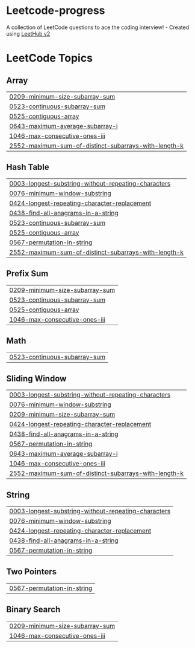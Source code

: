 # Leetcode-progress
A collection of LeetCode questions to ace the coding interview! - Created using [LeetHub v2](https://github.com/arunbhardwaj/LeetHub-2.0)

<!---LeetCode Topics Start-->
# LeetCode Topics
## Array
|  |
| ------- |
| [0209-minimum-size-subarray-sum](https://github.com/azizz7/Leetcode-progress/tree/master/0209-minimum-size-subarray-sum) |
| [0523-continuous-subarray-sum](https://github.com/azizz7/Leetcode-progress/tree/master/0523-continuous-subarray-sum) |
| [0525-contiguous-array](https://github.com/azizz7/Leetcode-progress/tree/master/0525-contiguous-array) |
| [0643-maximum-average-subarray-i](https://github.com/azizz7/Leetcode-progress/tree/master/0643-maximum-average-subarray-i) |
| [1046-max-consecutive-ones-iii](https://github.com/azizz7/Leetcode-progress/tree/master/1046-max-consecutive-ones-iii) |
| [2552-maximum-sum-of-distinct-subarrays-with-length-k](https://github.com/azizz7/Leetcode-progress/tree/master/2552-maximum-sum-of-distinct-subarrays-with-length-k) |
## Hash Table
|  |
| ------- |
| [0003-longest-substring-without-repeating-characters](https://github.com/azizz7/Leetcode-progress/tree/master/0003-longest-substring-without-repeating-characters) |
| [0076-minimum-window-substring](https://github.com/azizz7/Leetcode-progress/tree/master/0076-minimum-window-substring) |
| [0424-longest-repeating-character-replacement](https://github.com/azizz7/Leetcode-progress/tree/master/0424-longest-repeating-character-replacement) |
| [0438-find-all-anagrams-in-a-string](https://github.com/azizz7/Leetcode-progress/tree/master/0438-find-all-anagrams-in-a-string) |
| [0523-continuous-subarray-sum](https://github.com/azizz7/Leetcode-progress/tree/master/0523-continuous-subarray-sum) |
| [0525-contiguous-array](https://github.com/azizz7/Leetcode-progress/tree/master/0525-contiguous-array) |
| [0567-permutation-in-string](https://github.com/azizz7/Leetcode-progress/tree/master/0567-permutation-in-string) |
| [2552-maximum-sum-of-distinct-subarrays-with-length-k](https://github.com/azizz7/Leetcode-progress/tree/master/2552-maximum-sum-of-distinct-subarrays-with-length-k) |
## Prefix Sum
|  |
| ------- |
| [0209-minimum-size-subarray-sum](https://github.com/azizz7/Leetcode-progress/tree/master/0209-minimum-size-subarray-sum) |
| [0523-continuous-subarray-sum](https://github.com/azizz7/Leetcode-progress/tree/master/0523-continuous-subarray-sum) |
| [0525-contiguous-array](https://github.com/azizz7/Leetcode-progress/tree/master/0525-contiguous-array) |
| [1046-max-consecutive-ones-iii](https://github.com/azizz7/Leetcode-progress/tree/master/1046-max-consecutive-ones-iii) |
## Math
|  |
| ------- |
| [0523-continuous-subarray-sum](https://github.com/azizz7/Leetcode-progress/tree/master/0523-continuous-subarray-sum) |
## Sliding Window
|  |
| ------- |
| [0003-longest-substring-without-repeating-characters](https://github.com/azizz7/Leetcode-progress/tree/master/0003-longest-substring-without-repeating-characters) |
| [0076-minimum-window-substring](https://github.com/azizz7/Leetcode-progress/tree/master/0076-minimum-window-substring) |
| [0209-minimum-size-subarray-sum](https://github.com/azizz7/Leetcode-progress/tree/master/0209-minimum-size-subarray-sum) |
| [0424-longest-repeating-character-replacement](https://github.com/azizz7/Leetcode-progress/tree/master/0424-longest-repeating-character-replacement) |
| [0438-find-all-anagrams-in-a-string](https://github.com/azizz7/Leetcode-progress/tree/master/0438-find-all-anagrams-in-a-string) |
| [0567-permutation-in-string](https://github.com/azizz7/Leetcode-progress/tree/master/0567-permutation-in-string) |
| [0643-maximum-average-subarray-i](https://github.com/azizz7/Leetcode-progress/tree/master/0643-maximum-average-subarray-i) |
| [1046-max-consecutive-ones-iii](https://github.com/azizz7/Leetcode-progress/tree/master/1046-max-consecutive-ones-iii) |
| [2552-maximum-sum-of-distinct-subarrays-with-length-k](https://github.com/azizz7/Leetcode-progress/tree/master/2552-maximum-sum-of-distinct-subarrays-with-length-k) |
## String
|  |
| ------- |
| [0003-longest-substring-without-repeating-characters](https://github.com/azizz7/Leetcode-progress/tree/master/0003-longest-substring-without-repeating-characters) |
| [0076-minimum-window-substring](https://github.com/azizz7/Leetcode-progress/tree/master/0076-minimum-window-substring) |
| [0424-longest-repeating-character-replacement](https://github.com/azizz7/Leetcode-progress/tree/master/0424-longest-repeating-character-replacement) |
| [0438-find-all-anagrams-in-a-string](https://github.com/azizz7/Leetcode-progress/tree/master/0438-find-all-anagrams-in-a-string) |
| [0567-permutation-in-string](https://github.com/azizz7/Leetcode-progress/tree/master/0567-permutation-in-string) |
## Two Pointers
|  |
| ------- |
| [0567-permutation-in-string](https://github.com/azizz7/Leetcode-progress/tree/master/0567-permutation-in-string) |
## Binary Search
|  |
| ------- |
| [0209-minimum-size-subarray-sum](https://github.com/azizz7/Leetcode-progress/tree/master/0209-minimum-size-subarray-sum) |
| [1046-max-consecutive-ones-iii](https://github.com/azizz7/Leetcode-progress/tree/master/1046-max-consecutive-ones-iii) |
<!---LeetCode Topics End-->